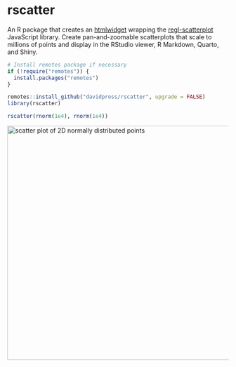 # rscatter
An R package that creates an [htmlwidget](https://www.htmlwidgets.org/) wrapping the [regl-scatterplot](https://github.com/flekschas/regl-scatterplot) JavaScript library. Create pan-and-zoomable scatterplots that scale to millions of points and display in the RStudio viewer, R Markdown, Quarto, and Shiny.

```R
# Install remotes package if necessary
if (!require("remotes")) {
  install.packages("remotes")
}

remotes::install_github("davidpross/rscatter", upgrade = FALSE)
library(rscatter)

rscatter(rnorm(1e4), rnorm(1e4))
```
<img width="534" alt="scatter plot of 2D normally distributed points" src="https://github.com/davidpross/rscatter/assets/48140684/ec235af9-820c-4d35-9166-f2c366c42b2d">
